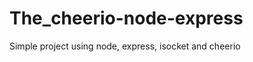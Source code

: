 The_cheerio-node-express
========================

Simple project using node, express, isocket and cheerio
